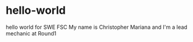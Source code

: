 # hello-world
hello world for SWE FSC
My name is Christopher Mariana and I'm a lead mechanic at Round1
